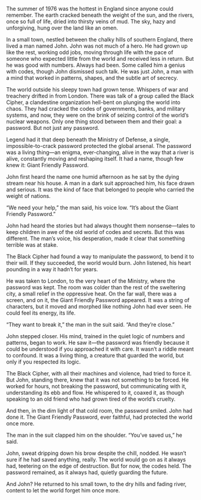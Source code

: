The summer of 1976 was the hottest in England since anyone could remember. The earth cracked beneath the weight of the sun, and the rivers, once so full of life, dried into thirsty veins of mud. The sky, hazy and unforgiving, hung over the land like an omen.

In a small town, nestled between the chalky hills of southern England, there lived a man named John. John was not much of a hero. He had grown up like the rest, working odd jobs, moving through life with the pace of someone who expected little from the world and received less in return. But he was good with numbers. Always had been. Some called him a genius with codes, though John dismissed such talk. He was just John, a man with a mind that worked in patterns, shapes, and the subtle art of secrecy.

The world outside his sleepy town had grown tense. Whispers of war and treachery drifted in from London. There was talk of a group called the Black Cipher, a clandestine organization hell-bent on plunging the world into chaos. They had cracked the codes of governments, banks, and military systems, and now, they were on the brink of seizing control of the world’s nuclear weapons. Only one thing stood between them and their goal: a password. But not just any password.

Legend had it that deep beneath the Ministry of Defense, a single, impossible-to-crack password protected the global arsenal. The password was a living thing—an enigma, ever-changing, alive in the way that a river is alive, constantly moving and reshaping itself. It had a name, though few knew it: Giant Friendly Password.

John first heard the name one humid afternoon as he sat by the dying stream near his house. A man in a dark suit approached him, his face drawn and serious. It was the kind of face that belonged to people who carried the weight of nations.

“We need your help,” the man said, his voice low. “It’s about the Giant Friendly Password.”

John had heard the stories but had always thought them nonsense—tales to keep children in awe of the old world of codes and secrets. But this was different. The man’s voice, his desperation, made it clear that something terrible was at stake.

The Black Cipher had found a way to manipulate the password, to bend it to their will. If they succeeded, the world would burn. John listened, his heart pounding in a way it hadn’t for years.

He was taken to London, to the very heart of the Ministry, where the password was kept. The room was colder than the rest of the sweltering city, a small relief in the oppressive heat. On the far wall, there was a screen, and on it, the Giant Friendly Password appeared. It was a string of characters, but it moved and morphed like nothing John had ever seen. He could feel its energy, its life.

“They want to break it,” the man in the suit said. “And they’re close.”

John stepped closer. His mind, trained in the quiet logic of numbers and patterns, began to work. He saw it—the password was friendly because it could be understood if you approached it with care. It wasn’t a riddle meant to confound. It was a living thing, a creature that guarded the world, but only if you respected its logic.

The Black Cipher, with all their machines and violence, had tried to force it. But John, standing there, knew that it was not something to be forced. He worked for hours, not breaking the password, but communicating with it, understanding its ebb and flow. He whispered to it, coaxed it, as though speaking to an old friend who had grown tired of the world’s cruelty.

And then, in the dim light of that cold room, the password smiled. John had done it. The Giant Friendly Password, ever faithful, had protected the world once more.

The man in the suit clapped him on the shoulder. “You’ve saved us,” he said.

John, sweat dripping down his brow despite the chill, nodded. He wasn’t sure if he had saved anything, really. The world would go on as it always had, teetering on the edge of destruction. But for now, the codes held. The password remained, as it always had, quietly guarding the future.

And John? He returned to his small town, to the dry hills and fading river, content to let the world forget him once more.